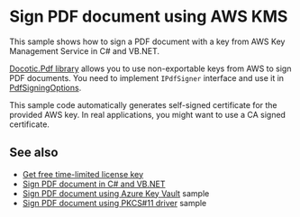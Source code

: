 # Sign PDF document using AWS KMS
This sample shows how to sign a PDF document with a key from AWS Key Management Service in C# and VB.NET.

[Docotic.Pdf library](https://bitmiracle.com/pdf-library/) allows you to use non-exportable keys
from AWS to sign PDF documents. You need to implement `IPdfSigner` interface and use it in
[PdfSigningOptions](https://api.docotic.com/pdfsigningoptions).

This sample code automatically generates self-signed certificate for the provided AWS key.
In real applications, you might want to use a CA signed certificate.

## See also
* [Get free time-limited license key](https://bitmiracle.com/pdf-library/download)
* [Sign PDF document in C# and VB.NET](https://bitmiracle.com/pdf-library/signatures/sign)
* [Sign PDF document using Azure Key Vault](/Samples/Digital%20signatures/SignWithAzureKeyVault) sample
* [Sign PDF document using PKCS#11 driver](/Samples/Digital%20signatures/SignWithPkcs11) sample